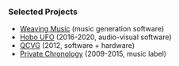 ### Selected Projects

<!-- - [Frog Chorus](https://frogchor.us) (2023, software + essay) -->
- [Weaving Music](/weaving) (music generation software)
- [Hobo UFO](https://p-a-n.org/release/james-hoff-hobo-ufo-v-chernobyl/) (2016-2020, audio-visual software)
- [QCVG](/qcvg) (2012, software + hardware)
- [Private Chronology](/private-chronology) (2009-2015, music label)